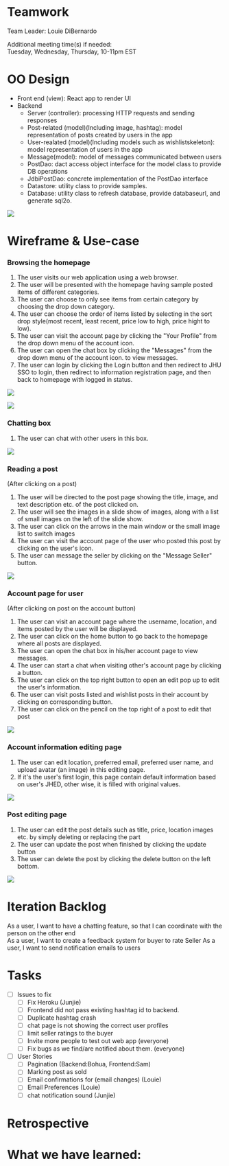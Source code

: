 # Teamwork
Team Leader: Louie DiBernardo

Additional meeting time(s) if needed:  
Tuesday, Wednesday, Thursday, 10-11pm EST

# OO Design
* Front end (view): React app to render UI
* Backend
  * Server (controller): processing HTTP requests and sending responses
  * Post-related (model)(Including image, hashtag): model representation of posts created by users in the app
  * User-realated (model)(Including models such as wishlistskeleton): model representation of users in the app
  * Message(model): model of messages communicated between users
  * PostDao: dact access object interface for the model class to provide DB operations
  * JdbiPostDao: concrete implementation of the PostDao interface
  * Datastore: utility class to provide samples.
  * Database: utility class to refresh database, provide databaseurl, and generate sql2o.

![](../assets/UML/UML-iteration4.png)


# Wireframe & Use-case


### Browsing the homepage
1. The user visits our web application using a web browser.
2. The user will be presented with the homepage having sample posted items of different categories.
3. The user can choose to only see items from certain category by choosing the drop down category.
4. The user can choose the order of items listed by selecting in the sort drop style(most recent, least recent, price low to high, price hight to low).
6. The user can visit the account page by clicking the "Your Profile" from the drop down menu of the account icon.
7. The user can open the chat box by clicking the "Messages" from the drop down menu of the account icon. to view messages.
8. The user can login by clicking the Login button and then redirect to JHU SSO to login, then redirect to information registration page, and then back to homepage with logged in status.

![](../assets/Wireframe/Wireframe-HomepageLoggedIn-iteration3.png)

![](../assets/Wireframe/Wireframe-HomePageNotLoggedIn-iteration3.png)

### Chatting box
1. The user can chat with other users in this box.

![](../assets/Wireframe/Wireframe-message-iteration4.png)

### Reading a post
(After clicking on a post)
1. The user will be directed to the post page showing the title, image, and text description etc. of the post clicked on.
2. The user will see the images in a slide show of images, along with a list of small images on the left of the slide show.
3. The user can click on the arrows in the main window or the small image list to switch images
4. The user can visit the account page of the user who posted this post by clicking on the user's icon.
5. The user can message the seller by clicking on the "Message Seller" button.

![](../assets/Wireframe/Wireframe-PostDetail-iteration4.png)

### Account page for user
(After clicking on post on the account button)
1. The user can visit an account page where the username, location, and items posted by the user will be displayed.
2. The user can click on the home button to go back to the homepage where all posts are displayed.
3. The user can open the chat box in his/her account page to view messages.
4. The user can start a chat when visiting other's account page by clicking a button.
5. The user can click on the top right button to open an edit pop up to edit the user's information.
6. The user can visit posts listed and wishlist posts in their account by clicking on corresponding button.
7. The user can click on the pencil on the top right of a post to edit that post

![](../assets/Wireframe/Wireframe-MyProfile-iteration4.png)

### Account information editing page

1. The user can edit location, preferred email,  preferred user name, and upload avatar (an image) in this editing page.  
2. If it's the user's first login, this page contain default information based on user's JHED, other wise, it is filled with original values.  

![](../assets/Wireframe/Wireframe-editUser-iteration4.png)

### Post editing page

1. The user can edit the post details such as title, price, location images etc. by simply deleting or replacing the part
2. The user can update the post when finished by clicking the update button
3. The user can delete the post by clicking the delete button on the left bottom.

![](../assets/Wireframe/Wireframe-editPost-iteration4.png)

# Iteration Backlog
As a user, I want to have a chatting feature, so that I can coordinate with the person on the other end  
As a user, I want to create a feedback system for buyer to rate Seller
As a user, I want to send notification emails to users

# Tasks
- [ ] Issues to fix
  - [ ]  Fix Heroku (Junjie)
  - [ ]  Frontend did not pass existing hashtag id to backend.
  - [ ]  Duplicate hashtag crash
  - [ ]  chat page is not showing the correct user profiles
  - [ ]  limit seller ratings to the buyer
  - [ ]  Invite more people to test out web app (everyone)
    - [ ] Fix bugs as we find/are notified about them. (everyone)

- [ ] User Stories
  - [ ] Pagination (Backend:Bohua, Frontend:Sam)
  - [ ] Marking post as sold
  - [ ] Email confirmations for (email changes) (Louie)
  - [ ] Email Preferences (Louie)
  - [ ] chat notification sound (Junjie)

# Retrospective

# What we have learned:
